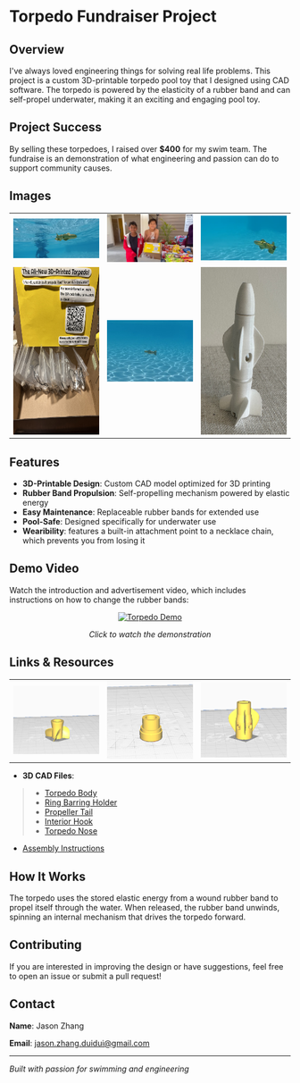 # Torpedo Fundraiser Project

## Overview

I've always loved engineering things for solving real life problems. This project is a custom 3D-printable torpedo pool toy that I designed using CAD software. The torpedo is powered by the elasticity of a rubber band and can self-propel underwater, making it an exciting and engaging pool toy.

## Project Success

By selling these torpedoes, I raised over **$400** for my swim team. The fundraise is an demonstration of what engineering and passion can do to support community causes.

## Images
<div align="center">
<table>
  <tr>
    <td align="center">
      <img src="Images/Screenshot 2025-10-18 103714.png" width="300">
    </td>
    <td align="center">
      <img src="Images/IMG_0514.jpg" width="300">
    </td>
    <td align="center">
      <img src="Images/Screenshot 2025-10-18 103821.png" width="300">
    </td>
  </tr>
  <tr>
    <td align="center">
      <img src="Images/IMG_1273.jpg" width="200" height = "300">
    </td>
    <td align="center">
      <img src="Images/Screenshot 2025-10-18 103731.png" width="300">
    </td>
    <td align="center">
      <img src="Images/IMG_1179.jpg" width="200" height = "300">
    </td>
  </tr>
</table>
</div>

## Features

- **3D-Printable Design**: Custom CAD model optimized for 3D printing
- **Rubber Band Propulsion**: Self-propelling mechanism powered by elastic energy
- **Easy Maintenance**: Replaceable rubber bands for extended use
- **Pool-Safe**: Designed specifically for underwater use
- **Wearibility**: features a built-in attachment point to a necklace chain, which prevents you from losing it

## Demo Video

Watch the introduction and advertisement video, which includes instructions on how to change the rubber bands:

<div align="center">
  <a href="https://www.youtube.com/watch?v=7xv1Zauf7r4">
    <img src="https://img.youtube.com/vi/7xv1Zauf7r4/maxresdefault.jpg" width="600" alt="Torpedo Demo">
  </a>
  <p><i>Click to watch the demonstration</i></p>
</div> 

## Links & Resources
<div align="center">
<table>
  <tr>
    <td align="center">
      <img src="Images/Screenshot 2025-10-19 120825.png" width="300">
    </td>
    <td align="center">
      <img src="Images/Screenshot 2025-10-19 120846.png" width="300">
    </td>
    <td align="center">
      <img src="Images/Screenshot 2025-10-19 120902.png" width="300">
    </td>
  </tr>
</table>
</div>

- **3D CAD Files**:
<blockquote>
<ul>
  <li><a href="CadFiles/TorpedoBody.stl">Torpedo Body</a></li>
  <li><a href="CadFiles/TorpedoRingBarringHolder.stl">Ring Barring Holder</a></li>
  <li><a href="CadFiles/TorpedoPropellerTail.stl">Propeller Tail</a></li>
  <li><a href="CadFiles/TorpedoInteriorHook.stl">Interior Hook</a></li>
  <li><a href="CadFiles/TorpedoNose.stl">Torpedo Nose</a></li>
</ul>
</blockquote>

- [Assembly Instructions](https://youtu.be/7xv1Zauf7r4?t=41)

## How It Works

The torpedo uses the stored elastic energy from a wound rubber band to propel itself through the water. When released, the rubber band unwinds, spinning an internal mechanism that drives the torpedo forward.

## Contributing

If you are interested in improving the design or have suggestions, feel free to open an issue or submit a pull request!

## Contact

**Name**: Jason Zhang

**Email**: jason.zhang.duidui@gmail.com

---

*Built with passion for swimming and engineering*
